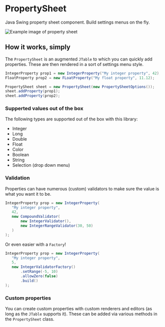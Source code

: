 # PropertySheet
Java Swing property sheet component. Build settings menus on the fly.  

![Example image of property sheet](https://i.imgur.com/gd79Tyi.png)

## How it works, simply
The `PropertySheet` is an augmented `JTable` to which you can quickly add properties. These are then rendered in a sort of settings menu style.  
```java
IntegerProperty prop1 = new IntegerProperty("My integer property", 42);
FloatProperty prop2 = new FLoatProperty("My float property", 11.12);

PropertySheet sheet = new PropertySheet(new PropertySheetOptions());
sheet.addProperty(prop1);
sheet.addProperty(prop2);
```
### Supperted values out of the box
The following types are supported out of the box with this library:
- Integer
- Long
- Double
- Float
- Color
- Boolean
- String
- Selection (drop down menu)

### Validation
Properties can have numerous (custom) validators to make sure the value is what you want it to be. 
```java
IntegerProperty prop = new IntegerProperty(
   "My integer property",
   42,
   new CompoundValidator(
       new IntegerValidator(),
       new IntegerRangeValidator(30, 50)
   )
);
```
Or even easier with a `Factory`!
```java
IntegerProperty prop = new IntegerProperty(
   "My integer property",
   5,
   new IntegerValidatorFactory()
       .setRange(-5, 10)
       .allowZero(false)
       .build()
);
```
### Custom properties
You can create custom properties with custom renderers and editors (as long as the `JTable` supports it). These can be added via various methods in the `PropertySheet` class. 
